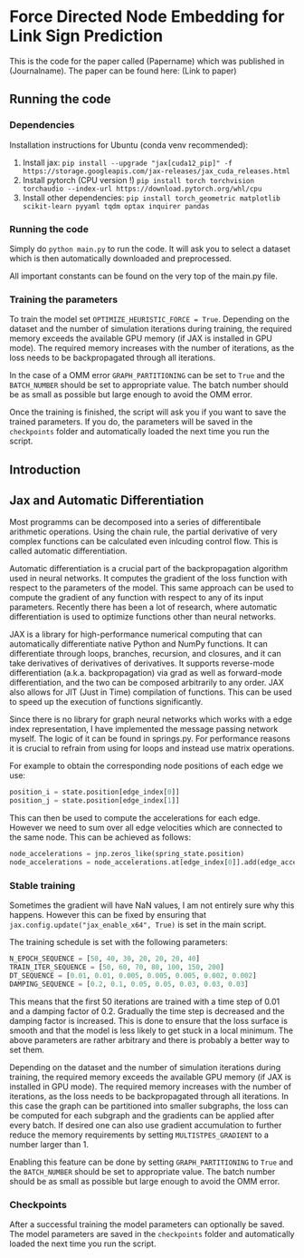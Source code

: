 # Force Directed Node Embedding for Link Sign Prediction

This is the code for the paper called (Papername) which was published in (Journalname). The paper can be found here: (Link to paper)

## Running the code

### Dependencies

Installation instructions for Ubuntu (conda venv recommended):

1. Install jax: 
``pip install --upgrade "jax[cuda12_pip]" -f https://storage.googleapis.com/jax-releases/jax_cuda_releases.html``
2. Install pytorch (CPU version !) ``pip install torch torchvision torchaudio --index-url https://download.pytorch.org/whl/cpu``
3. Install other dependencies: ``pip install torch_geometric matplotlib scikit-learn pyyaml tqdm optax inquirer pandas``

### Running the code

Simply do ``python main.py`` to run the code. It will ask you to select a dataset which is then automatically downloaded and preprocessed. 

All important constants can be found on the very top of the main.py file. 

### Training the parameters

To train the model set ``OPTIMIZE_HEURISTIC_FORCE = True``. Depending on the dataset and the number of simulation iterations during training, the required memory exceeds the available GPU memory (if JAX is installed in GPU mode). The required memory increases with the number of iterations, as the loss needs to be backpropagated through all iterations.

In the case of a OMM error ``GRAPH_PARTITIONING`` can be set to ``True`` and the ``BATCH_NUMBER`` should be set to appropriate value. The batch number should be as small as possible but large enough to avoid the OMM error.

Once the training is finished, the script will ask you if you want to save the trained parameters. If you do, the parameters will be saved in the ``checkpoints`` folder and automatically loaded the next time you run the script.

## Introduction

## Jax and Automatic Differentiation

Most programms can be decomposed into a series of differentibale arithmetic operations. Using the chain rule, the partial derivative of very complex functions can be calculated even inlcuding control flow. This is called automatic differentiation. 

Automatic differentiation is a crucial part of the backpropagation algorithm used in neural networks. It computes the gradient of the loss function with respect to the parameters of the model. This same approach can be used to compute the gradient of any function with respect to any of its input parameters. Recently there has been a lot of research, where automatic differentiation is used to optimize functions other than neural networks.

JAX is a library for high-performance numerical computing that can automatically differentiate native Python and NumPy functions. It can differentiate through loops, branches, recursion, and closures, and it can take derivatives of derivatives of derivatives. It supports reverse-mode differentiation (a.k.a. backpropagation) via grad as well as forward-mode differentiation, and the two can be composed arbitrarily to any order. JAX also allows for JIT (Just in Time) compilation of functions. This can be used to speed up the execution of functions significantly.

Since there is no library for graph neural networks which works with a edge index representation, I have implemented the message passing network myself. The logic of it can be found in springs.py. For performance reasons it is crucial to refrain from using for loops and instead use matrix operations. 

For example to obtain the corresponding node positions of each edge we use:
    
```python
position_i = state.position[edge_index[0]]
position_j = state.position[edge_index[1]]
```

This can then be used to compute the accelerations for each edge. However we need to sum over all edge velocities which are connected to the same node. This can be achieved as follows:

```python
node_accelerations = jnp.zeros_like(spring_state.position)
node_accelerations = node_accelerations.at[edge_index[0]].add(edge_acceleration)
```

### Stable training

Sometimes the gradient will have NaN values, I am not entirely sure why this happens. However this can be fixed by ensuring that ```jax.config.update("jax_enable_x64", True)``` is set in the main script.

The training schedule is set with the following parameters:

```python
N_EPOCH_SEQUENCE = [50, 40, 30, 20, 20, 20, 40]
TRAIN_ITER_SEQUENCE = [50, 60, 70, 80, 100, 150, 200]
DT_SEQUENCE = [0.01, 0.01, 0.005, 0.005, 0.005, 0.002, 0.002]
DAMPING_SEQUENCE = [0.2, 0.1, 0.05, 0.05, 0.03, 0.03, 0.03]
```

This means that the first 50 iterations are trained with a time step of 0.01 and a damping factor of 0.2. Gradually the time step is decreased and the damping factor is increased. This is done to ensure that the loss surface is smooth and that the model is less likely to get stuck in a local minimum. The above parameters are rather arbitrary and there is probably a better way to set them.

Depending on the dataset and the number of simulation iterations during training, the required memory exceeds the available GPU memory (if JAX is installed in GPU mode). The required memory increases with the number of iterations, as the loss needs to be backpropagated through all iterations. In this case the graph can be partitioned into smaller subgraphs, the loss can be computed for each subgraph and the gradients can be applied after every batch. If desired one can also use gradient accumulation to further reduce the memory requirements by setting ``MULTISTPES_GRADIENT`` to a number larger than 1.

Enabling this feature can be done by setting ``GRAPH_PARTITIONING`` to ``True`` and the ``BATCH_NUMBER`` should be set to appropriate value. The batch number should be as small as possible but large enough to avoid the OMM error.

### Checkpoints

After a successful training the model parameters can optionally be saved. The model parameters are saved in the ``checkpoints`` folder and automatically loaded the next time you run the script. 